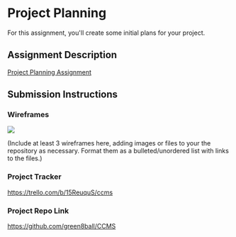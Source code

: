 # Project Planning
For this assignment, you'll create some initial plans for your project.

## Assignment Description
[Project Planning Assignment](https://education.launchcode.org/liftoff/assignments/planning/)

## Submission Instructions

### Wireframes
![]("liftoff-assignments/P3-Project_Planning/WireFrame.png")
      
(Include at least 3 wireframes here, adding images or files to your the repository as necessary. Format them as a bulleted/unordered list with links to the files.)

### Project Tracker

https://trello.com/b/15ReuquS/ccms

### Project Repo Link

https://github.com/green8ball/CCMS
